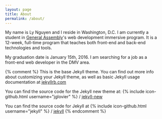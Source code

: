 ```yaml
---
layout: page
title: About
permalink: /about/
---
```


My name is Ly Nguyen and I reside in Washington, D.C. I am currently a student in [General Assembly](https://generalassemb.ly/)'s web development immersive program. It is a 12-week, full-time program that teaches both front-end and back-end technologies and tools.

My graduation date is January 15th, 2016. I am searching for a job as a front-end web developer in the DMV area.


{% comment %}
This is the base Jekyll theme. You can find out more info about customizing your Jekyll theme, as well as basic Jekyll usage documentation at [jekyllrb.com](http://jekyllrb.com/)

You can find the source code for the Jekyll new theme at:
{% include icon-github.html username="jglovier" %} /
[jekyll-new](https://github.com/jglovier/jekyll-new)

You can find the source code for Jekyll at
{% include icon-github.html username="jekyll" %} /
[jekyll](https://github.com/jekyll/jekyll)
{% endcomment %}
